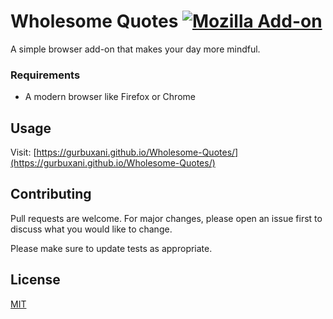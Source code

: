 # Wholesome Quotes [![Mozilla Add-on](https://img.shields.io/amo/users/dustman.svg?style=for-the-badge)](https://addons.mozilla.org/en-US/firefox/addon/mindful-quotes/)

A simple browser add-on that makes your day more mindful.

### Requirements
* A modern browser like Firefox or Chrome


## Usage

Visit: [https://gurbuxani.github.io/Wholesome-Quotes/](https://gurbuxani.github.io/Wholesome-Quotes/)

## Contributing
Pull requests are welcome. For major changes, please open an issue first to discuss what you would like to change.

Please make sure to update tests as appropriate.

## License
[MIT](https://choosealicense.com/licenses/mit/)
